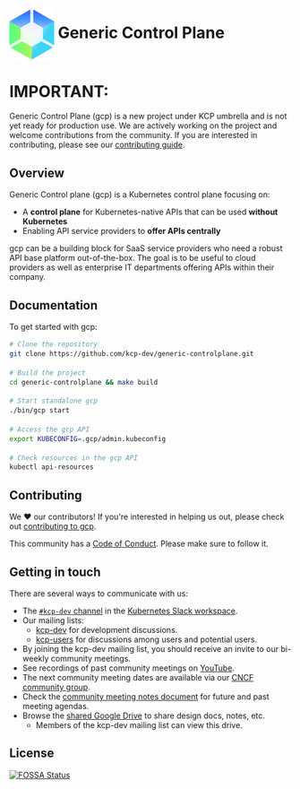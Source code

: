 # <img alt="Logo" width="80px" src="./contrib/logo/blue-green.png" style="vertical-align: middle;" /> Generic Control Plane

# IMPORTANT:

Generic Control Plane (gcp) is a new project under KCP umbrella and is not yet ready for production use. We are actively working on the project and welcome contributions from the community. If you are interested in contributing, please see our [contributing guide](CONTRIBUTING.md).

## Overview

Generic Control plane (gcp) is a Kubernetes control plane focusing on:

- A **control plane** for Kubernetes-native APIs that can be used **without Kubernetes**
- Enabling API service providers to **offer APIs centrally**

gcp can be a building block for SaaS service providers who need a robust API base platform out-of-the-box.
The goal is to be useful to cloud providers as well as enterprise IT departments offering APIs within their company.

## Documentation

To get started with gcp:

```bash
# Clone the repository
git clone https://github.com/kcp-dev/generic-controlplane.git

# Build the project
cd generic-controlplane && make build

# Start standalone gcp
./bin/gcp start

# Access the gcp API
export KUBECONFIG=.gcp/admin.kubeconfig

# Check resources in the gcp API
kubectl api-resources
```

## Contributing

We ❤️ our contributors! If you're interested in helping us out, please check out [contributing to gcp](CONTRIBUTING.md).

This community has a [Code of Conduct](./code-of-conduct.md). Please make sure to follow it.

## Getting in touch

There are several ways to communicate with us:

- The [`#kcp-dev` channel](https://app.slack.com/client/T09NY5SBT/C021U8WSAFK) in the [Kubernetes Slack workspace](https://slack.k8s.io).
- Our mailing lists:
    - [kcp-dev](https://groups.google.com/g/kcp-dev) for development discussions.
    - [kcp-users](https://groups.google.com/g/kcp-users) for discussions among users and potential users.
- By joining the kcp-dev mailing list, you should receive an invite to our bi-weekly community meetings.
- See recordings of past community meetings on [YouTube](https://www.youtube.com/channel/UCfP_yS5uYix0ppSbm2ltS5Q).
- The next community meeting dates are available via our [CNCF community group](https://community.cncf.io/kcp/).
- Check the [community meeting notes document](https://docs.google.com/document/d/1PrEhbmq1WfxFv1fTikDBZzXEIJkUWVHdqDFxaY1Ply4) for future and past meeting agendas.
- Browse the [shared Google Drive](https://drive.google.com/drive/folders/1FN7AZ_Q1CQor6eK0gpuKwdGFNwYI517M?usp=sharing) to share design docs, notes, etc.
    - Members of the kcp-dev mailing list can view this drive.

## License
[![FOSSA Status](https://app.fossa.com/api/projects/git%2Bgithub.com%2Fkcp-dev%2Fkcp.svg?type=large)](https://app.fossa.com/projects/git%2Bgithub.com%2Fkcp-dev%2Fkcp?ref=badge_large)
